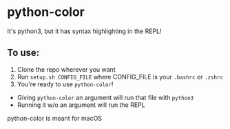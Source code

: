 # python-color

It's python3, but it has syntax highlighting in the REPL!

## To use:
1. Clone the repo wherever you want
2. Run `setup.sh CONFIG_FILE` where CONFIG_FILE is your `.bashrc` or `.zshrc`
3. You're ready to use `python-color`! 

* Giving `python-color` an argument will run that file with `python3`
* Running it w/o an argument will run the REPL

python-color is meant for macOS